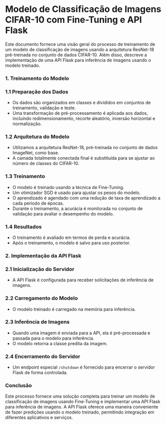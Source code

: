# Modelo de Classificação de Imagens CIFAR-10 com Fine-Tuning e API Flask

Este documento fornece uma visão geral do processo de treinamento de um modelo de classificação de imagens usando a arquitetura ResNet-18 pré-treinada no conjunto de dados CIFAR-10. Além disso, descreve a implementação de uma API Flask para inferência de imagens usando o modelo treinado.

### 1. Treinamento do Modelo

### 1.1 Preparação dos Dados

- Os dados são organizados em classes e divididos em conjuntos de treinamento, validação e teste.
- Uma transformação de pré-processamento é aplicada aos dados, incluindo redimensionamento, recorte aleatório, inversão horizontal e normalização.

### 1.2 Arquitetura do Modelo

- Utilizamos a arquitetura ResNet-18, pré-treinada no conjunto de dados ImageNet, como base.
- A camada totalmente conectada final é substituída para se ajustar ao número de classes do CIFAR-10.

### 1.3 Treinamento

- O modelo é treinado usando a técnica de Fine-Tuning.
- Um otimizador SGD é usado para ajustar os pesos do modelo.
- O aprendizado é agendado com uma redução de taxa de aprendizado a cada período de épocas.
- Durante o treinamento, a acurácia é monitorada no conjunto de validação para avaliar o desempenho do modelo.

### 1.4 Resultados

- O treinamento é avaliado em termos de perda e acurácia.
- Após o treinamento, o modelo é salvo para uso posterior.

### 2. Implementação da API Flask

### 2.1 Inicialização do Servidor

- A API Flask é configurada para receber solicitações de inferência de imagens.

### 2.2 Carregamento do Modelo

- O modelo treinado é carregado na memória para inferência.

### 2.3 Inferência de Imagens

- Quando uma imagem é enviada para a API, ela é pré-processada e passada para o modelo para inferência.
- O modelo retorna a classe predita da imagem.

### 2.4 Encerramento do Servidor

- Um endpoint especial `/shutdown` é fornecido para encerrar o servidor Flask de forma controlada.

### Conclusão

Este processo fornece uma solução completa para treinar um modelo de classificação de imagens usando Fine-Tuning e implementar uma API Flask para inferência de imagens. A API Flask oferece uma maneira conveniente de fazer predições usando o modelo treinado, permitindo integração em diferentes aplicativos e serviços.
